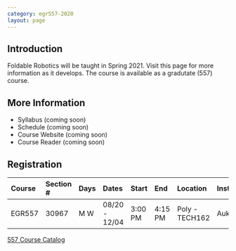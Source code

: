 ```yaml
---
category: egr557-2020
layout: page
---
```


## Introduction
Foldable Robotics will be taught in Spring 2021.  Visit this page for more information as it develops.  The course is available as a gradutate (557) course.

## More Information
* Syllabus (coming soon)
* Schedule (coming soon)
* Course Website (coming soon)
* Course Reader (coming soon)

## Registration

| Course | Section # | Days | Dates         | Start    | End     | Location       | Instructor |
|:-------|:----------|:-----|:--------------|:---------|:--------|:---------------|:-----------|
| EGR557 | 30967     | M W  | 08/20 - 12/04 | 3:00 PM | 4:15 PM | Poly - TECH162 | Aukes      |

[557 Course Catalog](https://webapp4.asu.edu/catalog/course?t=2211&r=30967)

